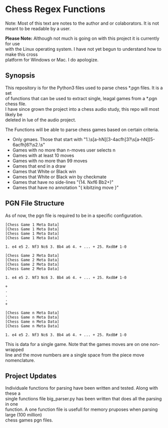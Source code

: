 # Chess Regex Functions

Note: Most of this text are notes to the author and or colaborators. It is not meant
to be readable by a user.

**Please Note:** Although not much is going on with this project it is currently for use<br>
with the Linux operating system. I have not yet begun to understand how to make this cross<br>
platform for Windows or Mac. I do apologize.

## Synopsis

This repository is for the Python3 files used to parse chess *.pgn files. It is a set<br>
of functions that can be used to extract single, leagal games from a *.pgn chess file.<br>
I have since grown the project into a chess audio study, this repo will most likely be<br>
deleted in lue of the audio project.<br>

The Functions will be able to parse chess games based on certain criteria.<br>

- Only gmaes. Those that start with "1\.\s[a-hN][3-4acfh]3?\s[a-hN][5-6acfh]6?\s2\.\s"
- Games with no more than n-moves user selects n
- Games with at least 10 moves
- Games with no more than 99 moves
- Games that end in a draw
- Games that White or Black win
- Games that White or Black win by checkmate
- Games that have no side-lines "(14. Nxf6 Bb2+)"
- Games that have no annotation "{ kibitzing move }"

## PGN File Structure

As of now, the pgn file is required to be in a specific configuration.<br>

```
[Chess Game 1 Meta Data]
[Chess Game 1 Meta Data]
[Chess Game 1 Meta Data]
[Chess Game 1 Meta Data]

1. e4 e5 2. Nf3 Nc6 3. Bb4 a6 4. + ... + 25. Rxd8# 1-0

[Chess Game 2 Meta Data]
[Chess Game 2 Meta Data]
[Chess Game 2 Meta Data]
[Chess Game 2 Meta Data]

1. e4 e5 2. Nf3 Nc6 3. Bb4 a6 4. + ... + 25. Rxd8# 1-0

+
.
.
.
+

[Chess Game n Meta Data]
[Chess Game n Meta Data]
[Chess Game n Meta Data]
[Chess Game n Meta Data]

1. e4 e5 2. Nf3 Nc6 3. Bb4 a6 4. + ... + 25. Rxd8# 1-0
```

This is data for a single game. Note that the games moves are on one non-wrapped<br>
line and the move numbers are a single space from the piece move nomenclature.<br>

## Project Updates

Individuale functions for parsing have been written and tested. Along with these a<br>
single functions file big_parser.py has been written that does all the parsing in one<br>
function. A one function file is usefull for memory pruposes when parsing large (100 million)<br>
chess games pgn files.
